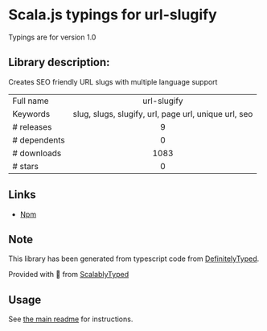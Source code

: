 
# Scala.js typings for url-slugify

Typings are for version 1.0

## Library description:
Creates SEO friendly URL slugs with multiple language support

|                    |                 |
| ------------------ | :-------------: |
| Full name          | url-slugify |
| Keywords           | slug, slugs, slugify, url, page url, unique url, seo |
| # releases         | 9 |
| # dependents       | 0 |
| # downloads        | 1083 |
| # stars            | 0 |

## Links
- [Npm](https://www.npmjs.com/package/url-slugify)
    


## Note
This library has been generated from typescript code from [DefinitelyTyped](https://definitelytyped.org).

Provided with :purple_heart: from [ScalablyTyped](https://github.com/oyvindberg/ScalablyTyped)

## Usage
See [the main readme](../../readme.md) for instructions.


